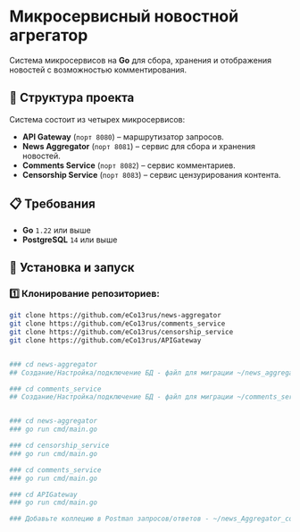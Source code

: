 # Микросервисный новостной агрегатор

Система микросервисов на **Go** для сбора, хранения и отображения новостей с возможностью комментирования.

## 📌 Структура проекта
Система состоит из четырех микросервисов:

- **API Gateway** (`порт 8080`) – маршрутизатор запросов.
- **News Aggregator** (`порт 8081`) – сервис для сбора и хранения новостей.
- **Comments Service** (`порт 8082`) – сервис комментариев.
- **Censorship Service** (`порт 8083`) – сервис цензурирования контента.

## 📋 Требования

- **Go** `1.22` или выше
- **PostgreSQL** `14` или выше

## 🚀 Установка и запуск

### 1️⃣ Клонирование репозиториев:

```sh
git clone https://github.com/eCo13rus/news-aggregator
git clone https://github.com/eCo13rus/comments_service
git clone https://github.com/eCo13rus/censorship_service
git clone https://github.com/eCo13rus/APIGateway


### cd news-aggregator
## Создание/Настройка/подключение БД - файл для миграции ~/news_aggregator/migrations/init_DB.sql

### cd comments_service
## Создание/Настройка/подключение БД - файл для миграции ~/comments_service/migrations/001_init_schema.sql


### cd news-aggregator
### go run cmd/main.go

### cd censorship_service
### go run cmd/main.go

### cd comments_service
### go run cmd/main.go

### cd APIGateway
### go run cmd/main.go

### Добавьте коллецию в Postman запросов/ответов - ~/news_Aggregator_collection






